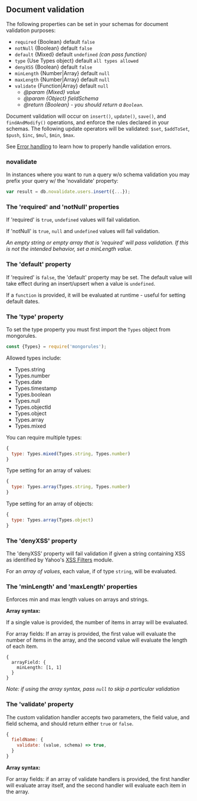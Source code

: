 ## Document validation

The following properties can be set in your schemas for document validation purposes:

- `required` {Boolean} default `false`
- `notNull` {Boolean} default `false`
- `default` {Mixed} default `undefined` *(can pass function)*
- `type` {Use Types object} default `all types allowed`
- `denyXSS` {Boolean} default `false`
- `minLength` {Number|Array} default `null`
- `maxLength` {Number|Array} default `null`
- `validate` {Function|Array} default `null`
  - *@param {Mixed} value*
  - *@param {Object} fieldSchema*
  - *@return {Boolean} - you should return a `Boolean`.*

Document validation will occur on `insert()`, `update()`, `save()`, and `findAndModify()` operations, and enforce the rules declared in your schemas. The following update operators will be validated: `$set`, `$addToSet`, `$push`, `$inc`, `$mul`, `$min`, `$max`.

See [Error handling](https://github.com/iamdevonbutler/mongorules/blob/master/docs/error-handling.md) to learn how to properly handle validation errors.

### novalidate

In instances where you want to run a query w/o schema validation you may prefix your query w/ the 'novalidate' property:

```javascript
var result = db.novalidate.users.insert({...});
```

### The 'required' and 'notNull' properties

If 'required' is `true`, `undefined` values will fail validation.

If 'notNull' is `true`, `null` and `undefined` values will fail validation.

*An empty string or empty array that is 'required' will pass validation. If this is not the intended behavior, set a minLength value.*

### The 'default' property
If 'required' is `false`, the 'default' property may be set. The default value will take effect during an insert/upsert when a value is `undefined`.

If a `function` is provided, it will be evaluated at runtime - useful for setting default dates.

### The 'type' property

To set the type property you must first import the `Types` object from mongorules.

```javascript
const {Types} = require('mongorules');
```

Allowed types include:

- Types.string
- Types.number
- Types.date
- Types.timestamp
- Types.boolean
- Types.null
- Types.objectId
- Types.object
- Types.array
- Types.mixed

You can require multiple types:

```javascript
{
  type: Types.mixed(Types.string, Types.number)
}
```

Type setting for an array of values:

```javascript
{
  type: Types.array(Types.string, Types.number)
}
```

Type setting for an array of objects:
```javascript
{
  type: Types.array(Types.object)
}
```

### The 'denyXSS' property

The 'denyXSS' property will fail validation if given a string containing XSS as identified by Yahoo's [XSS Filters](https://github.com/yahoo/xss-filters) module.

For an *array of values*, each value, if of type `string`, will be evaluated.

### The 'minLength' and 'maxLength' properties

Enforces min and max length values on arrays and strings.

**Array syntax:**

If a single value is provided, the number of items in array will be evaluated.

For array fields: If an array is provided, the first value will evaluate the number of items in the array, and the second value will evaluate the length of each item.

```
{
  arrayField: {
    minLength: [1, 1]  
  }
}
```

*Note: if using the array syntax, pass `null` to skip a particular validation*

### The 'validate' property
The custom validation handler accepts two parameters, the field value, and field schema, and should return either `true` or `false`.

```javascript
{
  fieldName: {
    validate: (value, schema) => true,
  }
}
```

**Array syntax:**

For array fields: if an array of validate handlers is provided, the first handler will evaluate array itself, and the second handler will evaluate each item in the array.
